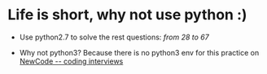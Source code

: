 # Life is short, why not use python :)

* Use python2.7 to solve the rest questions: *from 28 to 67*

* Why not python3? Because there is no python3 env for this practice on [NewCode -- coding interviews](https://www.nowcoder.com/ta/coding-interviews?query=&asc=true&order=&tagQuery=&page=1)